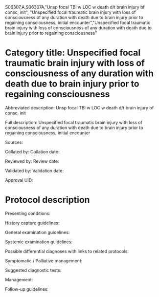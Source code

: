 S06307,A,S06307A,"Unsp focal TBI w LOC w death d/t brain injury bf consc, init", "Unspecified focal traumatic brain injury with loss of consciousness of any duration with death due to brain injury prior to regaining consciousness, initial encounter","Unspecified focal traumatic brain injury with loss of consciousness of any duration with death due to brain injury prior to regaining consciousness"
# Category title: Unspecified focal traumatic brain injury with loss of consciousness of any duration with death due to brain injury prior to regaining consciousness

Abbreviated description: Unsp focal TBI w LOC w death d/t brain injury bf consc, init

Full description: Unspecified focal traumatic brain injury with loss of consciousness of any duration with death due to brain injury prior to regaining consciousness, initial encounter

Sources:

Collated by:
Collation date:

Reviewed by:
Review date:

Validated by:
Validation date:

Approval UID:

# Protocol description

Presenting conditions:

History capture guidelines:

General examination guidelines:

Systemic examination guidelines:

Possible differential diagnoses with links to related protocols:

Symptomatic / Palliative management:

Suggested diagnostic tests:

Management:

Follow-up guidelines:
